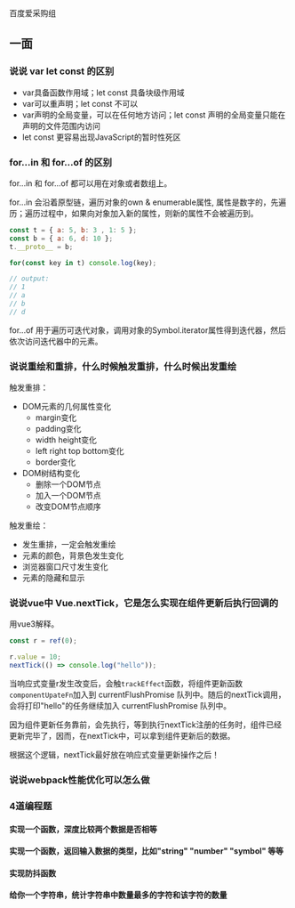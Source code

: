 百度爱采购组

## 一面
### 说说 var let const 的区别
- var具备函数作用域；let const 具备块级作用域
- var可以重声明；let const 不可以
- var声明的全局变量，可以在任何地方访问；let const 声明的全局变量只能在声明的文件范围内访问
- let const 更容易出现JavaScript的暂时性死区

### for...in 和 for...of 的区别
for...in 和 for...of 都可以用在对象或者数组上。

for...in 会沿着原型链，遍历对象的own & enumerable属性, 属性是数字的，先遍历；遍历过程中，如果向对象加入新的属性，则新的属性不会被遍历到。
```js 
const t = { a: 5, b: 3 , 1: 5 };
const b = { a: 6, d: 10 };
t.__proto__ = b;

for(const key in t) console.log(key);

// output:
// 1
// a 
// b 
// d
```

for...of 用于遍历可迭代对象，调用对象的Symbol.iterator属性得到迭代器，然后依次访问迭代器中的元素。


### 说说重绘和重排，什么时候触发重排，什么时候出发重绘
触发重排：
- DOM元素的几何属性变化
  - margin变化
  - padding变化
  - width height变化
  - left right top bottom变化
  - border变化
- DOM树结构变化
  - 删除一个DOM节点
  - 加入一个DOM节点
  - 改变DOM节点顺序

触发重绘：
- 发生重排，一定会触发重绘
- 元素的颜色，背景色发生变化
- 浏览器窗口尺寸发生变化
- 元素的隐藏和显示

### 说说vue中 Vue.nextTick，它是怎么实现在组件更新后执行回调的
用vue3解释。
```ts 
const r = ref(0);

r.value = 10;
nextTick(() => console.log("hello"));
```
当响应式变量r发生改变后，会触`trackEffect`函数，将组件更新函数`componentUpateFn`加入到 currentFlushPromise 队列中。随后的nextTick调用，会将打印"hello"的任务继续加入 currentFlushPromise 队列中。

因为组件更新任务靠前，会先执行，等到执行nextTick注册的任务时，组件已经更新完毕了，因而，在nextTick中，可以拿到组件更新后的数据。

根据这个逻辑，nextTick最好放在响应式变量更新操作之后！

### 说说webpack性能优化可以怎么做

### 4道编程题
#### 实现一个函数，深度比较两个数据是否相等

#### 实现一个函数，返回输入数据的类型，比如"string" "number" "symbol" 等等

#### 实现防抖函数

#### 给你一个字符串，统计字符串中数量最多的字符和该字符的数量